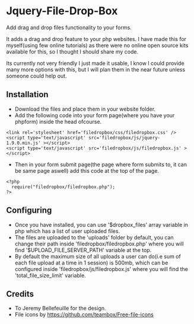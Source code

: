 Jquery-File-Drop-Box
====================

Add drag and drop files functionality to your forms.

It adds a drag and drop feature to your php websites. I have made this for myself(using few online tutorials) as there were no online open source kits available for this, so I thought I should share my code.

Its currently not very friendly I just made it usable, I know I could provide many more options with this, but I will plan them in the near future unless someone could help out.


Installation
-

* Download the files and place them in your website folder.
* Add the following code into your form page(where you have your phpform) inside the head ofcourse.

```
<link rel='stylesheet' href='filedropbox/css/filedropbox.css' />
<script type='text/javascript' src='filedropbox/js/jquery-1.9.0.min.js' ></script>
<script type='text/javascript' src='filedropbox/js/filedropbox.js' ></script>
```

* Then in your form submit page(the page where form submits to, it can be same page aswell) add this code at the top of the page.

```
<?php
  require("filedropbox/filedropbox.php");
?>
```

Configuring
-
* Once you have installed, you can use '$dropbox_files' array variable in php which has a list of user uploaded files. 
* The files are uploaded to the 'uploads' folder by default, you can change their path inside 'filedropbox/filedropbox.php' where you will find '$UPLOAD_FILE_SERVER_PATH' variable at the top.
* By default the maximum size of all uploads a user can do(i.e sum of each file upload at a time in 1 session) is 500mb, which can be configured inside 'filedropbox/js/filedropbox.js' where you will find the 'total_file_size_limit' variable.
    
Credits
-
* To Jeremy Bellefeuille for the design.
* File icons by https://github.com/teambox/Free-file-icons
